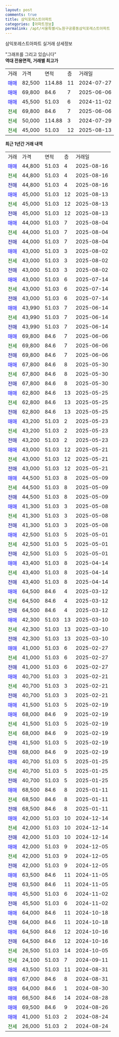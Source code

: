 ```yaml
---
layout: post
comments: true
title: 삼익포레스트아파트
categories: [아파트정보]
permalink: /apt/서울특별시노원구공릉동삼익포레스트아파트
---
```


삼익포레스트아파트 실거래 상세정보

<script type="text/javascript">
  google.charts.load('current', {'packages':['line', 'corechart']});
  google.charts.setOnLoadCallback(drawChart);

  function drawChart() {
    var data = new google.visualization.DataTable();
    data.addColumn('date', '거래일');
    data.addColumn('number', "매매");
    data.addColumn('number', "전세");
    data.addColumn('number', "전매");

    data.addRows([[new Date(Date.parse("2025-08-16")), 44800, null, null], [new Date(Date.parse("2025-08-16")), null, 44800, null], [new Date(Date.parse("2025-08-16")), null, null, 44800], [new Date(Date.parse("2025-08-13")), 45000, null, null], [new Date(Date.parse("2025-08-13")), null, 45000, null], [new Date(Date.parse("2025-08-13")), null, null, 45000], [new Date(Date.parse("2025-08-04")), 44000, null, null], [new Date(Date.parse("2025-08-04")), null, 44000, null], [new Date(Date.parse("2025-08-04")), null, null, 44000], [new Date(Date.parse("2025-08-02")), 43000, null, null], [new Date(Date.parse("2025-08-02")), null, 43000, null], [new Date(Date.parse("2025-08-02")), null, null, 43000], [new Date(Date.parse("2025-07-14")), 43000, null, null], [new Date(Date.parse("2025-07-14")), null, 43000, null], [new Date(Date.parse("2025-07-14")), null, null, 43000], [new Date(Date.parse("2025-06-14")), 43990, null, null], [new Date(Date.parse("2025-06-14")), null, 43990, null], [new Date(Date.parse("2025-06-14")), null, null, 43990], [new Date(Date.parse("2025-06-06")), 69800, null, null], [new Date(Date.parse("2025-06-06")), null, 69800, null], [new Date(Date.parse("2025-06-06")), null, null, 69800], [new Date(Date.parse("2025-05-30")), 67800, null, null], [new Date(Date.parse("2025-05-30")), null, 67800, null], [new Date(Date.parse("2025-05-30")), null, null, 67800], [new Date(Date.parse("2025-05-25")), 62800, null, null], [new Date(Date.parse("2025-05-25")), null, 62800, null], [new Date(Date.parse("2025-05-25")), null, null, 62800], [new Date(Date.parse("2025-05-23")), 43200, null, null], [new Date(Date.parse("2025-05-23")), null, 43200, null], [new Date(Date.parse("2025-05-23")), null, null, 43200], [new Date(Date.parse("2025-05-21")), 43000, null, null], [new Date(Date.parse("2025-05-21")), null, 43000, null], [new Date(Date.parse("2025-05-21")), null, null, 43000], [new Date(Date.parse("2025-05-09")), 44500, null, null], [new Date(Date.parse("2025-05-09")), null, 44500, null], [new Date(Date.parse("2025-05-09")), null, null, 44500], [new Date(Date.parse("2025-05-08")), 41300, null, null], [new Date(Date.parse("2025-05-08")), null, 41300, null], [new Date(Date.parse("2025-05-08")), null, null, 41300], [new Date(Date.parse("2025-05-01")), 42500, null, null], [new Date(Date.parse("2025-05-01")), null, 42500, null], [new Date(Date.parse("2025-05-01")), null, null, 42500], [new Date(Date.parse("2025-04-14")), 43400, null, null], [new Date(Date.parse("2025-04-14")), null, 43400, null], [new Date(Date.parse("2025-04-14")), null, null, 43400], [new Date(Date.parse("2025-03-12")), 64500, null, null], [new Date(Date.parse("2025-03-12")), null, 64500, null], [new Date(Date.parse("2025-03-12")), null, null, 64500], [new Date(Date.parse("2025-03-10")), 42300, null, null], [new Date(Date.parse("2025-03-10")), null, 42300, null], [new Date(Date.parse("2025-03-10")), null, null, 42300], [new Date(Date.parse("2025-02-27")), 41000, null, null], [new Date(Date.parse("2025-02-27")), null, 41000, null], [new Date(Date.parse("2025-02-27")), null, null, 41000], [new Date(Date.parse("2025-02-21")), 40700, null, null], [new Date(Date.parse("2025-02-21")), null, 40700, null], [new Date(Date.parse("2025-02-21")), null, null, 40700], [new Date(Date.parse("2025-02-19")), 41500, null, null], [new Date(Date.parse("2025-02-19")), 68000, null, null], [new Date(Date.parse("2025-02-19")), null, 41500, null], [new Date(Date.parse("2025-02-19")), null, 68000, null], [new Date(Date.parse("2025-02-19")), null, null, 41500], [new Date(Date.parse("2025-02-19")), null, null, 68000], [new Date(Date.parse("2025-01-25")), 40700, null, null], [new Date(Date.parse("2025-01-25")), null, 40700, null], [new Date(Date.parse("2025-01-25")), null, null, 40700], [new Date(Date.parse("2025-01-11")), 68500, null, null], [new Date(Date.parse("2025-01-11")), null, 68500, null], [new Date(Date.parse("2025-01-11")), null, null, 68500], [new Date(Date.parse("2024-12-14")), 42000, null, null], [new Date(Date.parse("2024-12-14")), null, 42000, null], [new Date(Date.parse("2024-12-14")), null, null, 42000], [new Date(Date.parse("2024-12-05")), 42000, null, null], [new Date(Date.parse("2024-12-05")), null, 42000, null], [new Date(Date.parse("2024-12-05")), null, null, 42000], [new Date(Date.parse("2024-11-05")), 63500, null, null], [new Date(Date.parse("2024-11-05")), null, null, 63500], [new Date(Date.parse("2024-11-02")), 45500, null, null], [new Date(Date.parse("2024-11-02")), null, null, 45500], [new Date(Date.parse("2024-10-18")), 64000, null, null], [new Date(Date.parse("2024-10-18")), null, null, 64000], [new Date(Date.parse("2024-10-16")), 64500, null, null], [new Date(Date.parse("2024-10-16")), null, null, 64500], [new Date(Date.parse("2024-10-05")), null, 26500, null], [new Date(Date.parse("2024-09-11")), null, 24100, null], [new Date(Date.parse("2024-08-31")), 43500, null, null], [new Date(Date.parse("2024-08-31")), 67000, null, null], [new Date(Date.parse("2024-08-30")), 64000, null, null], [new Date(Date.parse("2024-08-28")), 66500, null, null], [new Date(Date.parse("2024-08-26")), 69500, null, null], [new Date(Date.parse("2024-08-24")), 41000, null, null], [new Date(Date.parse("2024-08-24")), null, 26000, null]]);

    var options = {
      hAxis: {
        format: 'yyyy/MM/dd'
      },    
      lineWidth: 0,
      pointsVisible: true,    
      title: '최근 1년간 유형별 실거래가 분포',
      legend: { position: 'bottom' }
    };

    var formatter = new google.visualization.NumberFormat({pattern:'###,###'} );
    formatter.format(data, 1);
    formatter.format(data, 2);
    
    setTimeout(function() {
        var chart = new google.visualization.LineChart(document.getElementById('columnchart_material'));
        chart.draw(data, (options));
        document.getElementById('loading').style.display = 'none';
    }, 200);
  }
</script>


<div id="loading" style="z-index:20; display: block; margin-left: 0px">"그래프를 그리고 있습니다"</div>
<div id="columnchart_material" style="width: 95%; margin-left: 0px; display: block"></div>
<!-- contents start -->
<b>역대 전용면적, 거래별 최고가</b>
<table class="sortable">
    <tr>
      <td>거래</td>
      <td>가격</td>
      <td>면적</td>
      <td>층</td>
      <td>거래일</td>
    </tr>
        <tr>
          <td><a style="color: blue">매매</a></td>
          <td>82,500</td>
          <td>114.88</td>
          <td>11</td>
          <td>2024-07-27</td>
        </tr>            <tr>
          <td><a style="color: blue">매매</a></td>
          <td>69,800</td>
          <td>84.6</td>
          <td>7</td>
          <td>2025-06-06</td>
        </tr>            <tr>
          <td><a style="color: blue">매매</a></td>
          <td>45,500</td>
          <td>51.03</td>
          <td>6</td>
          <td>2024-11-02</td>
        </tr>        
        <tr>
              <td><a style="color: darkgreen">전세</a></td>
              <td>69,800</td>
              <td>84.6</td>
              <td>7</td>
              <td>2025-06-06</td>
            </tr>            <tr>
              <td><a style="color: darkgreen">전세</a></td>
              <td>50,000</td>
              <td>114.88</td>
              <td>3</td>
              <td>2024-07-29</td>
            </tr>            <tr>
              <td><a style="color: darkgreen">전세</a></td>
              <td>45,000</td>
              <td>51.03</td>
              <td>12</td>
              <td>2025-08-13</td>
            </tr>        
    
</table>

<b>최근 1년간 거래 내역</b>

<table class="sortable">
    <tr>
      <td>거래</td>
      <td>가격</td>
      <td>면적</td>
      <td>층</td>
      <td>거래일</td>
    </tr>
    <tr>
      <td><a style="color: blue">매매</a></td>
      <td>44,800</td>
      <td>51.03</td>
      <td>4</td>
      <td>2025-08-16</td>
    </tr>          <tr>
      <td><a style="color: darkgreen">전세</a></td>
      <td>44,800</td>
      <td>51.03</td>
      <td>4</td>
      <td>2025-08-16</td>
    </tr>          <tr>
      <td><a style="color: darkblue">전매</a></td>
      <td>44,800</td>
      <td>51.03</td>
      <td>4</td>
      <td>2025-08-16</td>
    </tr>          <tr>
      <td><a style="color: blue">매매</a></td>
      <td>45,000</td>
      <td>51.03</td>
      <td>12</td>
      <td>2025-08-13</td>
    </tr>          <tr>
      <td><a style="color: darkgreen">전세</a></td>
      <td>45,000</td>
      <td>51.03</td>
      <td>12</td>
      <td>2025-08-13</td>
    </tr>          <tr>
      <td><a style="color: darkblue">전매</a></td>
      <td>45,000</td>
      <td>51.03</td>
      <td>12</td>
      <td>2025-08-13</td>
    </tr>          <tr>
      <td><a style="color: blue">매매</a></td>
      <td>44,000</td>
      <td>51.03</td>
      <td>7</td>
      <td>2025-08-04</td>
    </tr>          <tr>
      <td><a style="color: darkgreen">전세</a></td>
      <td>44,000</td>
      <td>51.03</td>
      <td>7</td>
      <td>2025-08-04</td>
    </tr>          <tr>
      <td><a style="color: darkblue">전매</a></td>
      <td>44,000</td>
      <td>51.03</td>
      <td>7</td>
      <td>2025-08-04</td>
    </tr>          <tr>
      <td><a style="color: blue">매매</a></td>
      <td>43,000</td>
      <td>51.03</td>
      <td>3</td>
      <td>2025-08-02</td>
    </tr>          <tr>
      <td><a style="color: darkgreen">전세</a></td>
      <td>43,000</td>
      <td>51.03</td>
      <td>3</td>
      <td>2025-08-02</td>
    </tr>          <tr>
      <td><a style="color: darkblue">전매</a></td>
      <td>43,000</td>
      <td>51.03</td>
      <td>3</td>
      <td>2025-08-02</td>
    </tr>          <tr>
      <td><a style="color: blue">매매</a></td>
      <td>43,000</td>
      <td>51.03</td>
      <td>6</td>
      <td>2025-07-14</td>
    </tr>          <tr>
      <td><a style="color: darkgreen">전세</a></td>
      <td>43,000</td>
      <td>51.03</td>
      <td>6</td>
      <td>2025-07-14</td>
    </tr>          <tr>
      <td><a style="color: darkblue">전매</a></td>
      <td>43,000</td>
      <td>51.03</td>
      <td>6</td>
      <td>2025-07-14</td>
    </tr>          <tr>
      <td><a style="color: blue">매매</a></td>
      <td>43,990</td>
      <td>51.03</td>
      <td>7</td>
      <td>2025-06-14</td>
    </tr>          <tr>
      <td><a style="color: darkgreen">전세</a></td>
      <td>43,990</td>
      <td>51.03</td>
      <td>7</td>
      <td>2025-06-14</td>
    </tr>          <tr>
      <td><a style="color: darkblue">전매</a></td>
      <td>43,990</td>
      <td>51.03</td>
      <td>7</td>
      <td>2025-06-14</td>
    </tr>          <tr>
      <td><a style="color: blue">매매</a></td>
      <td>69,800</td>
      <td>84.6</td>
      <td>7</td>
      <td>2025-06-06</td>
    </tr>          <tr>
      <td><a style="color: darkgreen">전세</a></td>
      <td>69,800</td>
      <td>84.6</td>
      <td>7</td>
      <td>2025-06-06</td>
    </tr>          <tr>
      <td><a style="color: darkblue">전매</a></td>
      <td>69,800</td>
      <td>84.6</td>
      <td>7</td>
      <td>2025-06-06</td>
    </tr>          <tr>
      <td><a style="color: blue">매매</a></td>
      <td>67,800</td>
      <td>84.6</td>
      <td>8</td>
      <td>2025-05-30</td>
    </tr>          <tr>
      <td><a style="color: darkgreen">전세</a></td>
      <td>67,800</td>
      <td>84.6</td>
      <td>8</td>
      <td>2025-05-30</td>
    </tr>          <tr>
      <td><a style="color: darkblue">전매</a></td>
      <td>67,800</td>
      <td>84.6</td>
      <td>8</td>
      <td>2025-05-30</td>
    </tr>          <tr>
      <td><a style="color: blue">매매</a></td>
      <td>62,800</td>
      <td>84.6</td>
      <td>13</td>
      <td>2025-05-25</td>
    </tr>          <tr>
      <td><a style="color: darkgreen">전세</a></td>
      <td>62,800</td>
      <td>84.6</td>
      <td>13</td>
      <td>2025-05-25</td>
    </tr>          <tr>
      <td><a style="color: darkblue">전매</a></td>
      <td>62,800</td>
      <td>84.6</td>
      <td>13</td>
      <td>2025-05-25</td>
    </tr>          <tr>
      <td><a style="color: blue">매매</a></td>
      <td>43,200</td>
      <td>51.03</td>
      <td>2</td>
      <td>2025-05-23</td>
    </tr>          <tr>
      <td><a style="color: darkgreen">전세</a></td>
      <td>43,200</td>
      <td>51.03</td>
      <td>2</td>
      <td>2025-05-23</td>
    </tr>          <tr>
      <td><a style="color: darkblue">전매</a></td>
      <td>43,200</td>
      <td>51.03</td>
      <td>2</td>
      <td>2025-05-23</td>
    </tr>          <tr>
      <td><a style="color: blue">매매</a></td>
      <td>43,000</td>
      <td>51.03</td>
      <td>12</td>
      <td>2025-05-21</td>
    </tr>          <tr>
      <td><a style="color: darkgreen">전세</a></td>
      <td>43,000</td>
      <td>51.03</td>
      <td>12</td>
      <td>2025-05-21</td>
    </tr>          <tr>
      <td><a style="color: darkblue">전매</a></td>
      <td>43,000</td>
      <td>51.03</td>
      <td>12</td>
      <td>2025-05-21</td>
    </tr>          <tr>
      <td><a style="color: blue">매매</a></td>
      <td>44,500</td>
      <td>51.03</td>
      <td>8</td>
      <td>2025-05-09</td>
    </tr>          <tr>
      <td><a style="color: darkgreen">전세</a></td>
      <td>44,500</td>
      <td>51.03</td>
      <td>8</td>
      <td>2025-05-09</td>
    </tr>          <tr>
      <td><a style="color: darkblue">전매</a></td>
      <td>44,500</td>
      <td>51.03</td>
      <td>8</td>
      <td>2025-05-09</td>
    </tr>          <tr>
      <td><a style="color: blue">매매</a></td>
      <td>41,300</td>
      <td>51.03</td>
      <td>3</td>
      <td>2025-05-08</td>
    </tr>          <tr>
      <td><a style="color: darkgreen">전세</a></td>
      <td>41,300</td>
      <td>51.03</td>
      <td>3</td>
      <td>2025-05-08</td>
    </tr>          <tr>
      <td><a style="color: darkblue">전매</a></td>
      <td>41,300</td>
      <td>51.03</td>
      <td>3</td>
      <td>2025-05-08</td>
    </tr>          <tr>
      <td><a style="color: blue">매매</a></td>
      <td>42,500</td>
      <td>51.03</td>
      <td>5</td>
      <td>2025-05-01</td>
    </tr>          <tr>
      <td><a style="color: darkgreen">전세</a></td>
      <td>42,500</td>
      <td>51.03</td>
      <td>5</td>
      <td>2025-05-01</td>
    </tr>          <tr>
      <td><a style="color: darkblue">전매</a></td>
      <td>42,500</td>
      <td>51.03</td>
      <td>5</td>
      <td>2025-05-01</td>
    </tr>          <tr>
      <td><a style="color: blue">매매</a></td>
      <td>43,400</td>
      <td>51.03</td>
      <td>8</td>
      <td>2025-04-14</td>
    </tr>          <tr>
      <td><a style="color: darkgreen">전세</a></td>
      <td>43,400</td>
      <td>51.03</td>
      <td>8</td>
      <td>2025-04-14</td>
    </tr>          <tr>
      <td><a style="color: darkblue">전매</a></td>
      <td>43,400</td>
      <td>51.03</td>
      <td>8</td>
      <td>2025-04-14</td>
    </tr>          <tr>
      <td><a style="color: blue">매매</a></td>
      <td>64,500</td>
      <td>84.6</td>
      <td>4</td>
      <td>2025-03-12</td>
    </tr>          <tr>
      <td><a style="color: darkgreen">전세</a></td>
      <td>64,500</td>
      <td>84.6</td>
      <td>4</td>
      <td>2025-03-12</td>
    </tr>          <tr>
      <td><a style="color: darkblue">전매</a></td>
      <td>64,500</td>
      <td>84.6</td>
      <td>4</td>
      <td>2025-03-12</td>
    </tr>          <tr>
      <td><a style="color: blue">매매</a></td>
      <td>42,300</td>
      <td>51.03</td>
      <td>13</td>
      <td>2025-03-10</td>
    </tr>          <tr>
      <td><a style="color: darkgreen">전세</a></td>
      <td>42,300</td>
      <td>51.03</td>
      <td>13</td>
      <td>2025-03-10</td>
    </tr>          <tr>
      <td><a style="color: darkblue">전매</a></td>
      <td>42,300</td>
      <td>51.03</td>
      <td>13</td>
      <td>2025-03-10</td>
    </tr>          <tr>
      <td><a style="color: blue">매매</a></td>
      <td>41,000</td>
      <td>51.03</td>
      <td>6</td>
      <td>2025-02-27</td>
    </tr>          <tr>
      <td><a style="color: darkgreen">전세</a></td>
      <td>41,000</td>
      <td>51.03</td>
      <td>6</td>
      <td>2025-02-27</td>
    </tr>          <tr>
      <td><a style="color: darkblue">전매</a></td>
      <td>41,000</td>
      <td>51.03</td>
      <td>6</td>
      <td>2025-02-27</td>
    </tr>          <tr>
      <td><a style="color: blue">매매</a></td>
      <td>40,700</td>
      <td>51.03</td>
      <td>3</td>
      <td>2025-02-21</td>
    </tr>          <tr>
      <td><a style="color: darkgreen">전세</a></td>
      <td>40,700</td>
      <td>51.03</td>
      <td>3</td>
      <td>2025-02-21</td>
    </tr>          <tr>
      <td><a style="color: darkblue">전매</a></td>
      <td>40,700</td>
      <td>51.03</td>
      <td>3</td>
      <td>2025-02-21</td>
    </tr>          <tr>
      <td><a style="color: blue">매매</a></td>
      <td>41,500</td>
      <td>51.03</td>
      <td>5</td>
      <td>2025-02-19</td>
    </tr>          <tr>
      <td><a style="color: blue">매매</a></td>
      <td>68,000</td>
      <td>84.6</td>
      <td>9</td>
      <td>2025-02-19</td>
    </tr>          <tr>
      <td><a style="color: darkgreen">전세</a></td>
      <td>41,500</td>
      <td>51.03</td>
      <td>5</td>
      <td>2025-02-19</td>
    </tr>          <tr>
      <td><a style="color: darkgreen">전세</a></td>
      <td>68,000</td>
      <td>84.6</td>
      <td>9</td>
      <td>2025-02-19</td>
    </tr>          <tr>
      <td><a style="color: darkblue">전매</a></td>
      <td>41,500</td>
      <td>51.03</td>
      <td>5</td>
      <td>2025-02-19</td>
    </tr>          <tr>
      <td><a style="color: darkblue">전매</a></td>
      <td>68,000</td>
      <td>84.6</td>
      <td>9</td>
      <td>2025-02-19</td>
    </tr>          <tr>
      <td><a style="color: blue">매매</a></td>
      <td>40,700</td>
      <td>51.03</td>
      <td>5</td>
      <td>2025-01-25</td>
    </tr>          <tr>
      <td><a style="color: darkgreen">전세</a></td>
      <td>40,700</td>
      <td>51.03</td>
      <td>5</td>
      <td>2025-01-25</td>
    </tr>          <tr>
      <td><a style="color: darkblue">전매</a></td>
      <td>40,700</td>
      <td>51.03</td>
      <td>5</td>
      <td>2025-01-25</td>
    </tr>          <tr>
      <td><a style="color: blue">매매</a></td>
      <td>68,500</td>
      <td>84.6</td>
      <td>8</td>
      <td>2025-01-11</td>
    </tr>          <tr>
      <td><a style="color: darkgreen">전세</a></td>
      <td>68,500</td>
      <td>84.6</td>
      <td>8</td>
      <td>2025-01-11</td>
    </tr>          <tr>
      <td><a style="color: darkblue">전매</a></td>
      <td>68,500</td>
      <td>84.6</td>
      <td>8</td>
      <td>2025-01-11</td>
    </tr>          <tr>
      <td><a style="color: blue">매매</a></td>
      <td>42,000</td>
      <td>51.03</td>
      <td>10</td>
      <td>2024-12-14</td>
    </tr>          <tr>
      <td><a style="color: darkgreen">전세</a></td>
      <td>42,000</td>
      <td>51.03</td>
      <td>10</td>
      <td>2024-12-14</td>
    </tr>          <tr>
      <td><a style="color: darkblue">전매</a></td>
      <td>42,000</td>
      <td>51.03</td>
      <td>10</td>
      <td>2024-12-14</td>
    </tr>          <tr>
      <td><a style="color: blue">매매</a></td>
      <td>42,000</td>
      <td>51.03</td>
      <td>9</td>
      <td>2024-12-05</td>
    </tr>          <tr>
      <td><a style="color: darkgreen">전세</a></td>
      <td>42,000</td>
      <td>51.03</td>
      <td>9</td>
      <td>2024-12-05</td>
    </tr>          <tr>
      <td><a style="color: darkblue">전매</a></td>
      <td>42,000</td>
      <td>51.03</td>
      <td>9</td>
      <td>2024-12-05</td>
    </tr>          <tr>
      <td><a style="color: blue">매매</a></td>
      <td>63,500</td>
      <td>84.6</td>
      <td>11</td>
      <td>2024-11-05</td>
    </tr>          <tr>
      <td><a style="color: darkblue">전매</a></td>
      <td>63,500</td>
      <td>84.6</td>
      <td>11</td>
      <td>2024-11-05</td>
    </tr>          <tr>
      <td><a style="color: blue">매매</a></td>
      <td>45,500</td>
      <td>51.03</td>
      <td>6</td>
      <td>2024-11-02</td>
    </tr>          <tr>
      <td><a style="color: darkblue">전매</a></td>
      <td>45,500</td>
      <td>51.03</td>
      <td>6</td>
      <td>2024-11-02</td>
    </tr>          <tr>
      <td><a style="color: blue">매매</a></td>
      <td>64,000</td>
      <td>84.6</td>
      <td>11</td>
      <td>2024-10-18</td>
    </tr>          <tr>
      <td><a style="color: darkblue">전매</a></td>
      <td>64,000</td>
      <td>84.6</td>
      <td>11</td>
      <td>2024-10-18</td>
    </tr>          <tr>
      <td><a style="color: blue">매매</a></td>
      <td>64,500</td>
      <td>84.6</td>
      <td>12</td>
      <td>2024-10-16</td>
    </tr>          <tr>
      <td><a style="color: darkblue">전매</a></td>
      <td>64,500</td>
      <td>84.6</td>
      <td>12</td>
      <td>2024-10-16</td>
    </tr>          <tr>
      <td><a style="color: darkgreen">전세</a></td>
      <td>26,500</td>
      <td>51.03</td>
      <td>14</td>
      <td>2024-10-05</td>
    </tr>          <tr>
      <td><a style="color: darkgreen">전세</a></td>
      <td>24,100</td>
      <td>51.03</td>
      <td>7</td>
      <td>2024-09-11</td>
    </tr>          <tr>
      <td><a style="color: blue">매매</a></td>
      <td>43,500</td>
      <td>51.03</td>
      <td>11</td>
      <td>2024-08-31</td>
    </tr>          <tr>
      <td><a style="color: blue">매매</a></td>
      <td>67,000</td>
      <td>84.6</td>
      <td>8</td>
      <td>2024-08-31</td>
    </tr>          <tr>
      <td><a style="color: blue">매매</a></td>
      <td>64,000</td>
      <td>84.6</td>
      <td>1</td>
      <td>2024-08-30</td>
    </tr>          <tr>
      <td><a style="color: blue">매매</a></td>
      <td>66,500</td>
      <td>84.6</td>
      <td>14</td>
      <td>2024-08-28</td>
    </tr>          <tr>
      <td><a style="color: blue">매매</a></td>
      <td>69,500</td>
      <td>84.6</td>
      <td>9</td>
      <td>2024-08-26</td>
    </tr>          <tr>
      <td><a style="color: blue">매매</a></td>
      <td>41,000</td>
      <td>51.03</td>
      <td>2</td>
      <td>2024-08-24</td>
    </tr>          <tr>
      <td><a style="color: darkgreen">전세</a></td>
      <td>26,000</td>
      <td>51.03</td>
      <td>2</td>
      <td>2024-08-24</td>
    </tr>      </table>
<!-- contents end -->    

